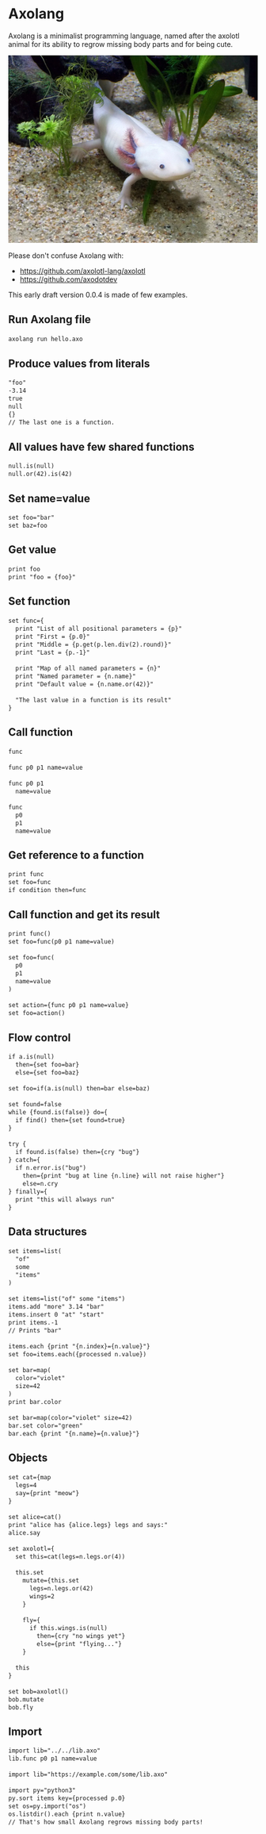 # Axolang

Axolang is a minimalist programming language, named after the axolotl animal for its ability to regrow missing body parts and for being cute.

![Axolotl](axolotl.png)

Please don't confuse Axolang with:
* https://github.com/axolotl-lang/axolotl
* https://github.com/axodotdev

This early draft version 0.0.4 is made of few examples.

## Run Axolang file

```bash
axolang run hello.axo
```

## Produce values from literals

```axolang
"foo"
-3.14
true
null
{}
// The last one is a function.
```

## All values have few shared functions

```axolang
null.is(null)
null.or(42).is(42)
```

## Set name=value

```axolang
set foo="bar"
set baz=foo
```

## Get value

```axolang
print foo
print "foo = {foo}"
```

## Set function

```axolang
set func={
  print "List of all positional parameters = {p}"
  print "First = {p.0}"
  print "Middle = {p.get(p.len.div(2).round)}"
  print "Last = {p.-1}"

  print "Map of all named parameters = {n}"
  print "Named parameter = {n.name}"
  print "Default value = {n.name.or(42)}"

  "The last value in a function is its result"
}
```

## Call function

```axolang
func

func p0 p1 name=value

func p0 p1
  name=value

func
  p0
  p1
  name=value
```

## Get reference to a function

```axolang
print func
set foo=func
if condition then=func
```

## Call function and get its result

```axolang
print func()
set foo=func(p0 p1 name=value)

set foo=func(
  p0
  p1
  name=value
)

set action={func p0 p1 name=value}
set foo=action()
```

## Flow control

```axolang
if a.is(null)
  then={set foo=bar}
  else={set foo=baz}

set foo=if(a.is(null) then=bar else=baz)

set found=false
while {found.is(false)} do={
  if find() then={set found=true}
}

try {
  if found.is(false) then={cry "bug"}
} catch={
  if n.error.is("bug")
    then={print "bug at line {n.line} will not raise higher"}
    else=n.cry
} finally={
  print "this will always run"
}
```

## Data structures

```axolang
set items=list(
  "of"
  some
  "items"
)

set items=list("of" some "items")
items.add "more" 3.14 "bar"
items.insert 0 "at" "start"
print items.-1
// Prints "bar"

items.each {print "{n.index}={n.value}"}
set foo=items.each({processed n.value})

set bar=map(
  color="violet"
  size=42
)
print bar.color

set bar=map(color="violet" size=42)
bar.set color="green"
bar.each {print "{n.name}={n.value}"}
```

## Objects

```axolang
set cat={map
  legs=4
  say={print "meow"}
}

set alice=cat()
print "alice has {alice.legs} legs and says:"
alice.say

set axolotl={
  set this=cat(legs=n.legs.or(4))

  this.set
    mutate={this.set
      legs=n.legs.or(42)
      wings=2
    }

    fly={
      if this.wings.is(null)
        then={cry "no wings yet"}
        else={print "flying..."}
    }

  this
}

set bob=axolotl()
bob.mutate
bob.fly
```

## Import

```axolang
import lib="../../lib.axo"
lib.func p0 p1 name=value

import lib="https://example.com/some/lib.axo"

import py="python3"
py.sort items key={processed p.0}
set os=py.import("os")
os.listdir().each {print n.value}
// That's how small Axolang regrows missing body parts!
```
